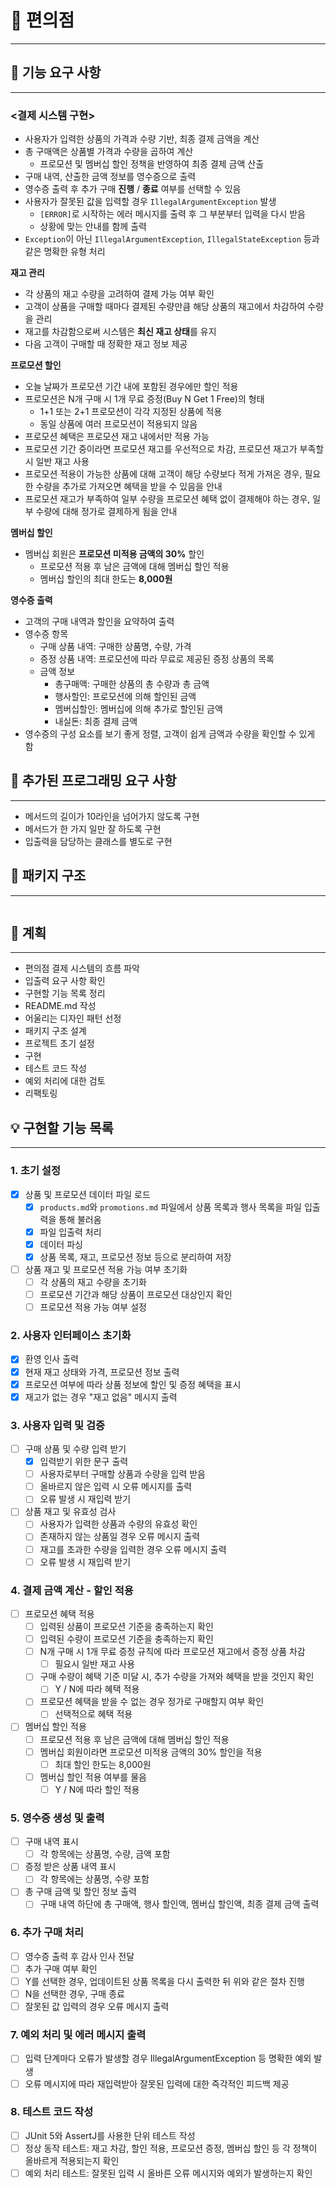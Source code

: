 # 🏪 편의점

- - -

## 🚀 기능 요구 사항

- - -

### <결제 시스템 구현>

- 사용자가 입력한 상품의 가격과 수량 기반, 최종 결제 금액을 계산
- 총 구매액은 상품별 가격과 수량을 곱하여 계산
    - 프로모션 및 멤버십 할인 정책을 반영하여 최종 결제 금액 산출
- 구매 내역, 산출한 금액 정보를 영수증으로 출력
- 영수증 출력 후 추가 구매 **진행** / **종료** 여부를 선택할 수 있음
- 사용자가 잘못된 값을 입력할 경우 `IllegalArgumentException` 발생
    - `[ERROR]`로 시작하는 에러 메시지를 출력 후 그 부분부터 입력을 다시 받음
    - 상황에 맞는 안내를 함께 출력
- `Exception`이 아닌 `IllegalArgumentException`, `IllegalStateException` 등과 같은 명확한 유형 처리

**재고 관리**

- 각 상품의 재고 수량을 고려하여 결제 가능 여부 확인
- 고객이 상품을 구매할 때마다 결제된 수량만큼 해당 상품의 재고에서 차감하여 수량을 관리
- 재고를 차감함으로써 시스템은 **최신 재고 상태**를 유지
- 다음 고객이 구매할 때 정확한 재고 정보 제공

**프로모션 할인**

- 오늘 날짜가 프로모션 기간 내에 포함된 경우에만 할인 적용
- 프로모션은 N개 구매 시 1개 무료 증정(Buy N Get 1 Free)의 형태
    - 1+1 또는 2+1 프로모션이 각각 지정된 상품에 적용
    - 동일 상품에 여러 프로모션이 적용되지 않음
- 프로모션 혜택은 프로모션 재고 내에서만 적용 가능
- 프로모션 기간 중이라면 프로모션 재고를 우선적으로 차감, 프로모션 재고가 부족할 시 일반 재고 사용
- 프로모션 적용이 가능한 상품에 대해 고객이 해당 수량보다 적게 가져온 경우, 필요한 수량을 추가로 가져오면 혜택을 받을 수 있음을 안내
- 프로모션 재고가 부족하여 일부 수량을 프로모션 혜택 없이 결제해야 하는 경우, 일부 수량에 대해 정가로 결제하게 됨을 안내

**멤버십 할인**

- 멤버십 회원은 **프로모션 미적용 금액의 30%** 할인
    - 프로모션 적용 후 남은 금액에 대해 멤버십 할인 적용
    - 멤버십 할인의 최대 한도는 **8,000원**

**영수증 출력**

- 고객의 구매 내역과 할인을 요약하여 출력
- 영수증 항목
    - 구매 상품 내역: 구매한 상품명, 수량, 가격
    - 증정 상품 내역: 프로모션에 따라 무료로 제공된 증정 상품의 목록
    - 금액 정보
        - 총구매액: 구매한 상품의 총 수량과 총 금액
        - 행사할인: 프로모션에 의해 할인된 금액
        - 멤버십할인: 멤버십에 의해 추가로 할인된 금액
        - 내실돈: 최종 결제 금액
- 영수증의 구성 요소를 보기 좋게 정렬, 고객이 쉽게 금액과 수량을 확인할 수 있게 함

## 📃 추가된 프로그래밍 요구 사항

- - -

- 메서드의 길이가 10라인을 넘어가지 않도록 구현
- 메서드가 한 가지 일만 잘 하도록 구현
- 입출력을 담당하는 클래스를 별도로 구현

## 📂 패키지 구조

- - -

```

```

## 📌 계획

- - -

- 편의점 결제 시스템의 흐름 파악
- 입출력 요구 사항 확인
- 구현할 기능 목록 정리
- README.md 작성
- 어울리는 디자인 패턴 선정
- 패키지 구조 설계
- 프로젝트 초기 설정
- 구현
- 테스트 코드 작성
- 예외 처리에 대한 검토
- 리팩토링

## 💡 구현할 기능 목록

- - -

### 1. 초기 설정

- [x] 상품 및 프로모션 데이터 파일 로드
    - [x] `products.md`와 `promotions.md` 파일에서 상품 목록과 행사 목록을 파일 입출력을 통해 불러옴
    - [x] 파일 입출력 처리
    - [x] 데이터 파싱
    - [x] 상품 목록, 재고, 프로모션 정보 등으로 분리하여 저장
- [ ] 상품 재고 및 프로모션 적용 가능 여부 초기화
    - [ ] 각 상품의 재고 수량을 초기화
    - [ ] 프로모션 기간과 해당 상품이 프로모션 대상인지 확인
    - [ ] 프로모션 적용 가능 여부 설정

### 2. 사용자 인터페이스 초기화

- [x] 환영 인사 출력
- [x] 현재 재고 상태와 가격, 프로모션 정보 출력
- [x] 프로모션 여부에 따라 상품 정보에 할인 및 증정 혜택을 표시
- [x] 재고가 없는 경우 "재고 없음" 메시지 출력

### 3. 사용자 입력 및 검증

- [ ] 구매 상품 및 수량 입력 받기
    - [x] 입력받기 위한 문구 출력
    - [ ] 사용자로부터 구매할 상품과 수량을 입력 받음
    - [ ] 올바르지 않은 입력 시 오류 메시지를 출력
    - [ ] 오류 발생 시 재입력 받기
- [ ] 상품 재고 및 유효성 검사
    - [ ] 사용자가 입력한 상품과 수량의 유효성 확인
    - [ ] 존재하지 않는 상품일 경우 오류 메시지 출력
    - [ ] 재고를 초과한 수량을 입력한 경우 오류 메시지 출력
    - [ ] 오류 발생 시 재입력 받기

### 4. 결제 금액 계산 - 할인 적용

- [ ] 프로모션 혜택 적용
    - [ ] 입력된 상품이 프로모션 기준을 충족하는지 확인
    - [ ] 입력된 수량이 프로모션 기준을 충족하는지 확인
    - [ ] N개 구매 시 1개 무료 증정 규칙에 따라 프로모션 재고에서 증정 상품 차감
        - [ ] 필요시 일반 재고 사용
    - [ ] 구매 수량이 혜택 기준 미달 시, 추가 수량을 가져와 혜택을 받을 것인지 확인
        - [ ] Y / N에 따라 혜택 적용
    - [ ] 프로모션 혜택을 받을 수 없는 경우 정가로 구매할지 여부 확인
        - [ ] 선택적으로 혜택 적용
- [ ] 멤버십 할인 적용
    - [ ] 프로모션 적용 후 남은 금액에 대해 멤버십 할인 적용
    - [ ] 멤버십 회원이라면 프로모션 미적용 금액의 30% 할인을 적용
        - [ ] 최대 할인 한도는 8,000원
    - [ ] 멤버십 할인 적용 여부를 물음
        - [ ] Y / N에 따라 할인 적용

### 5. 영수증 생성 및 출력

- [ ] 구매 내역 표시
    - [ ] 각 항목에는 상품명, 수량, 금액 포함
- [ ] 증정 받은 상품 내역 표시
    - [ ] 각 항목에는 상품명, 수량 포함
- [ ] 총 구매 금액 및 할인 정보 출력
    - [ ] 구매 내역 하단에 총 구매액, 행사 할인액, 멤버십 할인액, 최종 결제 금액 출력

### 6. 추가 구매 처리

- [ ] 영수증 출력 후 감사 인사 전달
- [ ] 추가 구매 여부 확인
- [ ] Y를 선택한 경우, 업데이트된 상품 목록을 다시 출력한 뒤 위와 같은 절차 진행
- [ ] N을 선택한 경우, 구매 종료
- [ ] 잘못된 값 입력의 경우 오류 메시지 출력

### 7. 예외 처리 및 에러 메시지 출력

- [ ] 입력 단계마다 오류가 발생할 경우 IllegalArgumentException 등 명확한 예외 발생
- [ ] 오류 메시지에 따라 재입력받아 잘못된 입력에 대한 즉각적인 피드백 제공

### 8. 테스트 코드 작성

- [ ] JUnit 5와 AssertJ를 사용한 단위 테스트 작성
- [ ] 정상 동작 테스트: 재고 차감, 할인 적용, 프로모션 증정, 멤버십 할인 등 각 정책이 올바르게 적용되는지 확인
- [ ] 예외 처리 테스트: 잘못된 입력 시 올바른 오류 메시지와 예외가 발생하는지 확인
